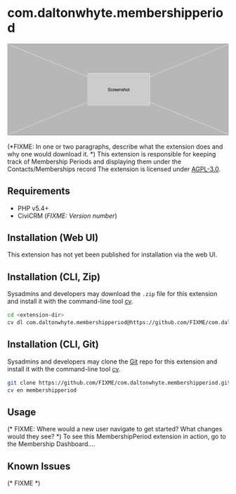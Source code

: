 # com.daltonwhyte.membershipperiod

![Screenshot](/images/screenshot.png)

(*FIXME: In one or two paragraphs, describe what the extension does and why one would download it. *)
This extension is responsible for keeping track of Membership Periods and displaying them under the Contacts/Memberships record
The extension is licensed under [AGPL-3.0](LICENSE.txt).

## Requirements

* PHP v5.4+
* CiviCRM (*FIXME: Version number*)

## Installation (Web UI)

This extension has not yet been published for installation via the web UI.

## Installation (CLI, Zip)

Sysadmins and developers may download the `.zip` file for this extension and
install it with the command-line tool [cv](https://github.com/civicrm/cv).

```bash
cd <extension-dir>
cv dl com.daltonwhyte.membershipperiod@https://github.com/FIXME/com.daltonwhyte.membershipperiod/archive/master.zip
```

## Installation (CLI, Git)

Sysadmins and developers may clone the [Git](https://en.wikipedia.org/wiki/Git) repo for this extension and
install it with the command-line tool [cv](https://github.com/civicrm/cv).

```bash
git clone https://github.com/FIXME/com.daltonwhyte.membershipperiod.git
cv en membershipperiod
```

## Usage

(* FIXME: Where would a new user navigate to get started? What changes would they see? *)
To see this MembershipPeriod extension in action, go to the Membership Dashboard....
## Known Issues

(* FIXME *)

